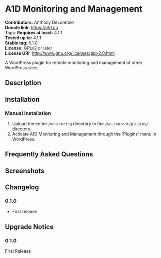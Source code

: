 # A1D Monitoring and Management #
**Contributors:**      Anthony DeLorenzo  
**Donate link:**       https://a1d.co  
Tags: 
**Requires at least:** 4.1.1  
**Tested up to:**      4.1.1  
**Stable tag:**        0.1.0  
**License:**           GPLv2 or later  
**License URI:**       http://www.gnu.org/licenses/gpl-2.0.html  

A WordPress plugin for remote monitoring and management of other WordPress sites.

## Description ##



## Installation ##

### Manual Installation ###

1. Upload the entire `/monitoring` directory to the `/wp-content/plugins/` directory.
2. Activate A1D Monitoring and Management through the 'Plugins' menu in WordPress.

## Frequently Asked Questions ##


## Screenshots ##


## Changelog ##

### 0.1.0 ###
* First release

## Upgrade Notice ##

### 0.1.0 ###
First Release
